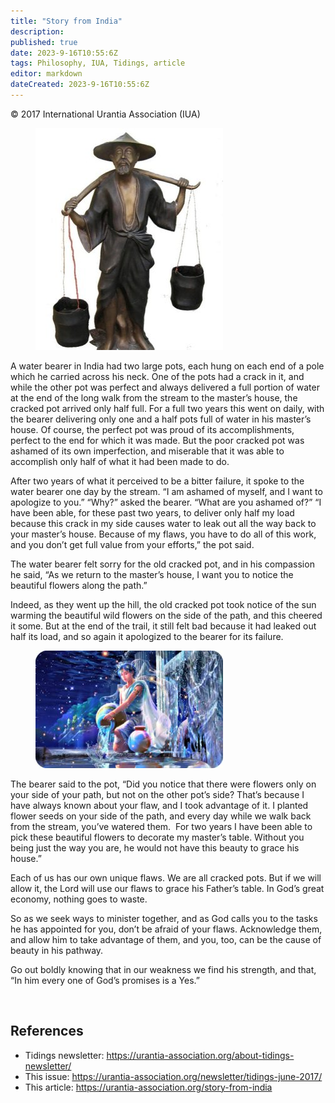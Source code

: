 ```yaml
---
title: "Story from India"
description: 
published: true
date: 2023-9-16T10:55:6Z
tags: Philosophy, IUA, Tidings, article
editor: markdown
dateCreated: 2023-9-16T10:55:6Z
---
```


<p class="v-card v-sheet theme--light gray lighten-3 px-2">© 2017 International Urantia Association (IUA)</p>

<figure id="Figure_1" class="image urantiapedia image-style-align-left">
<img src="../../../image/article/IUA_Tidings/Water-Bearer-India-Story1-300x355.jpg">
</figure>

A water bearer in India had two large pots, each hung on each end of a pole which he carried across his neck. One of the pots had a crack in it, and while the other pot was perfect and always delivered a full portion of water at the end of the long walk from the stream to the master’s house, the cracked pot arrived only half full. For a full two years this went on daily, with the bearer delivering only one and a half pots full of water in his master’s house. Of course, the perfect pot was proud of its accomplishments, perfect to the end for which it was made. But the poor cracked pot was ashamed of its own imperfection, and miserable that it was able to accomplish only half of what it had been made to do.

After two years of what it perceived to be a bitter failure, it spoke to the water bearer one day by the stream. “I am ashamed of myself, and I want to apologize to you.” “Why?” asked the bearer. “What are you ashamed of?” “I have been able, for these past two years, to deliver only half my load because this crack in my side causes water to leak out all the way back to your master’s house. Because of my flaws, you have to do all of this work, and you don’t get full value from your efforts,” the pot said.

The water bearer felt sorry for the old cracked pot, and in his compassion he said, “As we return to the master’s house, I want you to notice the beautiful flowers along the path.”

Indeed, as they went up the hill, the old cracked pot took notice of the sun warming the beautiful wild flowers on the side of the path, and this cheered it some. But at the end of the trail, it still felt bad because it had leaked out half its load, and so again it apologized to the bearer for its failure.

<figure id="Figure_2" class="image urantiapedia image-style-align-right">
<img src="../../../image/article/IUA_Tidings/Water-Bearer-India-Story2-300x188.jpg">
</figure>

The bearer said to the pot, “Did you notice that there were flowers only on your side of your path, but not on the other pot’s side? That’s because I have always known about your flaw, and I took advantage of it. I planted flower seeds on your side of the path, and every day while we walk back from the stream, you’ve watered them.  For two years I have been able to pick these beautiful flowers to decorate my master’s table. Without you being just the way you are, he would not have this beauty to grace his house.”

Each of us has our own unique flaws. We are all cracked pots. But if we will allow it, the Lord will use our flaws to grace his Father’s table. In God’s great economy, nothing goes to waste.

So as we seek ways to minister together, and as God calls you to the tasks he has appointed for you, don’t be afraid of your flaws. Acknowledge them, and allow him to take advantage of them, and you, too, can be the cause of beauty in his pathway.

Go out boldly knowing that in our weakness we find his strength, and that, “In him every one of God’s promises is a Yes.”

<br style="clear:both;"/>

## References

- Tidings newsletter: https://urantia-association.org/about-tidings-newsletter/
- This issue: https://urantia-association.org/newsletter/tidings-june-2017/
- This article: https://urantia-association.org/story-from-india